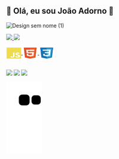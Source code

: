 ## 🤠 Olá, eu sou João Adorno 🤠 

![Design sem nome (1)](https://user-images.githubusercontent.com/109123053/197912472-88ed65f4-8276-4a1c-8ee6-d7c300745e7c.png)

<div style="display: flex; flex-wrap: no-wrap">
  <a href="https://github.com/JoaoAdorno04">
  <img height="130em" src="https://github-readme-stats.vercel.app/api?username=JoaoAdorno04&show_icons=true&theme=gruvbox&include_all_commits=true&count_private=true"/>
  <img height="120em" src="https://github-readme-stats.vercel.app/api/top-langs/?username=JoaoAdorno04&layout=compact&langs_count=7&theme=gruvbox"/>
</div>
 <div style="display: inline_block"><br>
  <img align="center" alt="Rafa-Js" height="30" width="40" src="https://raw.githubusercontent.com/devicons/devicon/master/icons/javascript/javascript-plain.svg">
  <img align="center" alt="Rafa-HTML" height="30" width="40" src="https://raw.githubusercontent.com/devicons/devicon/master/icons/html5/html5-original.svg">
  <img align="center" alt="Rafa-CSS" height="30" width="40" src="https://raw.githubusercontent.com/devicons/devicon/master/icons/css3/css3-original.svg">
</div>

  ##
 
<div> 
  <a href = "mailto:adorno.contato.2004@gmail.com"><img src="https://img.shields.io/badge/-Gmail-%23333?style=for-the-badge&logo=gmail&logoColor=white" target="_blank"></a>
  <a href="https://www.linkedin.com/in/joão-vitor-santos-adorno-almeida-736035245/" target="_blank"><img src="https://img.shields.io/badge/-LinkedIn-%230077B5?style=for-the-badge&logo=linkedin&logoColor=white" target="_blank"></a> 
  <a href="wa.me/5575991510011" target="_blank"><img src="https://img.shields.io/badge/WhatsApp-25D366?style=for-the-badge&logo=whatsapp&logoColor=white" target="_blank"></a> 
 
  ![Snake animation](https://github.com/rafaballerini/rafaballerini/blob/output/github-contribution-grid-snake.svg)
 
</div>
